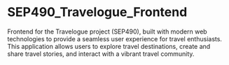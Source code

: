 # SEP490_Travelogue_Frontend
Frontend for the Travelogue project (SEP490), built with modern web technologies to provide a seamless user experience for travel enthusiasts. This application allows users to explore travel destinations, create and share travel stories, and interact with a vibrant travel community.
